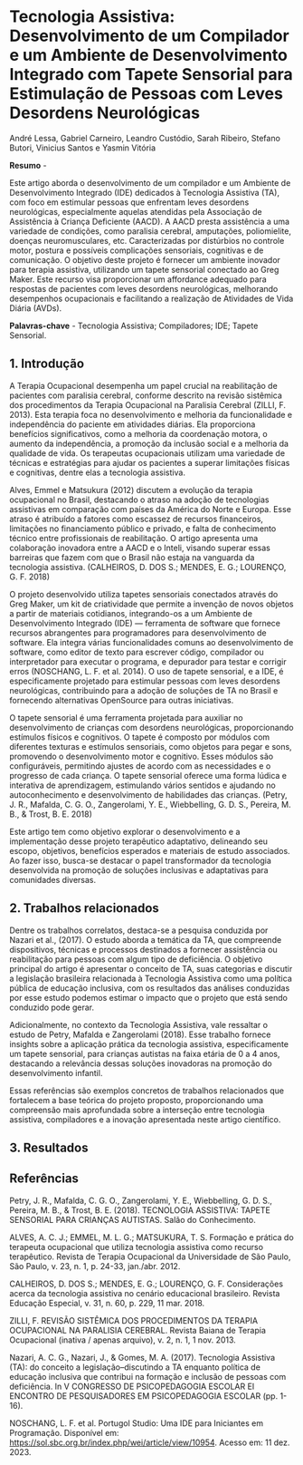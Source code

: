 # Tecnologia Assistiva: Desenvolvimento de um Compilador e um Ambiente de Desenvolvimento Integrado com Tapete Sensorial para Estimulação de Pessoas com Leves Desordens Neurológicas

André Lessa, Gabriel Carneiro, Leandro Custódio, Sarah Ribeiro, Stefano Butori, Vinicius Santos e Yasmin Vitória

**Resumo** - 

Este artigo aborda o desenvolvimento de um compilador e um Ambiente de Desenvolvimento Integrado (IDE) dedicados à Tecnologia Assistiva (TA), com foco em estimular pessoas que enfrentam leves desordens neurológicas, especialmente aquelas atendidas pela Associação de Assistência à Criança Deficiente (AACD). A AACD presta assistência a uma variedade de condições, como paralisia cerebral, amputações, poliomielite, doenças neuromusculares, etc. Caracterizadas por distúrbios no controle motor, postura e possíveis complicações sensoriais, cognitivas e de comunicação. O objetivo deste projeto é fornecer um ambiente inovador para terapia assistiva, utilizando um tapete sensorial conectado ao Greg Maker. Este recurso visa proporcionar um affordance adequado para respostas de pacientes com leves desordens neurológicas, melhorando desempenhos ocupacionais e facilitando a realização de Atividades de Vida Diária (AVDs).

**Palavras-chave** - Tecnologia Assistiva; Compiladores; IDE; Tapete Sensorial.

## 1. Introdução 

A Terapia Ocupacional desempenha um papel crucial na reabilitação de pacientes com paralisia cerebral, conforme descrito na revisão sistêmica dos procedimentos da Terapia Ocupacional na Paralisia Cerebral (ZILLI, F. 2013). Esta terapia foca no desenvolvimento e melhoria da funcionalidade e independência do paciente em atividades diárias. Ela proporciona benefícios significativos, como a melhoria da coordenação motora, o aumento da independência, a promoção da inclusão social e a melhoria da qualidade de vida. Os terapeutas ocupacionais utilizam uma variedade de técnicas e estratégias para ajudar os pacientes a superar limitações físicas e cognitivas, dentre elas a tecnologia assistiva.

Alves, Emmel e Matsukura (2012) discutem a evolução da terapia ocupacional no Brasil, destacando o atraso na adoção de tecnologias assistivas em comparação com países da América do Norte e Europa. Esse atraso é atribuído a fatores como escassez de recursos financeiros, limitações no financiamento público e privado, e falta de conhecimento técnico entre profissionais de reabilitação. O artigo apresenta uma colaboração inovadora entre a AACD e o Inteli, visando superar essas barreiras que fazem com que o Brasil não estaja na vanguarda da tecnologia assistiva. (CALHEIROS, D. DOS S.; MENDES, E. G.; LOURENÇO, G. F. 2018)

O projeto desenvolvido utiliza tapetes sensoriais conectados através do Greg Maker, um kit de criatividade que permite a invenção de novos objetos a partir de materiais cotidianos, integrando-os a um Ambiente de Desenvolvimento Integrado (IDE) — ferramenta de software que fornece recursos abrangentes para programadores para desenvolvimento de software. Ela integra várias funcionalidades comuns ao desenvolvimento de software, como editor de texto para escrever código, compilador ou interpretador para executar o programa, e depurador para testar e corrigir erros (NOSCHANG, L. F. et al. 2014). O uso de tapete sensorial, e a IDE, é especificamente projetado para estimular pessoas com leves desordens neurológicas, contribuindo para a adoção de soluções de TA no Brasil e fornecendo alternativas OpenSource para outras iniciativas. 

O tapete sensorial é uma ferramenta projetada para auxiliar no desenvolvimento de crianças com desordens neurológicas, proporcionando estímulos físicos e cognitivos. O tapete é composto por módulos com diferentes texturas e estímulos sensoriais, como objetos para pegar e sons, promovendo o desenvolvimento motor e cognitivo. Esses módulos são configuráveis, permitindo ajustes de acordo com as necessidades e o progresso de cada criança. O tapete sensorial oferece uma forma lúdica e interativa de aprendizagem, estimulando vários sentidos e ajudando no autoconhecimento e desenvolvimento de habilidades das crianças. (Petry, J. R., Mafalda, C. G. O., Zangerolami, Y. E., Wiebbelling, G. D. S., Pereira, M. B., & Trost, B. E. 2018)

Este artigo tem como objetivo explorar o desenvolvimento e a implementação desse projeto terapêutico adaptativo, delineando seu escopo, objetivos, benefícios esperados e materiais de estudo associados. Ao fazer isso, busca-se destacar o papel transformador da tecnologia desenvolvida na promoção de soluções inclusivas e adaptativas para comunidades diversas.

## 2. Trabalhos relacionados 

Dentre os trabalhos correlatos, destaca-se a pesquisa conduzida por Nazari et al., (2017). O estudo aborda a temática da TA, que compreende dispositivos, técnicas e processos destinados a fornecer assistência ou reabilitação para pessoas com algum tipo de deficiência. O objetivo principal do artigo é apresentar o conceito de TA, suas categorias e discutir a legislação brasileira relacionada à Tecnologia Assistiva como uma política pública de educação inclusiva, com os resultados das análises conduzidas por esse estudo podemos estimar o impacto que o projeto que está sendo conduzido pode gerar.

Adicionalmente, no contexto da Tecnologia Assistiva, vale ressaltar o estudo de Petry, Mafalda e Zangerolami (2018). Esse trabalho fornece insights sobre a aplicação prática da tecnologia assistiva, especificamente um tapete sensorial, para crianças autistas na faixa etária de 0 a 4 anos, destacando a relevância dessas soluções inovadoras na promoção do desenvolvimento infantil.

Essas referências são exemplos concretos de trabalhos relacionados que fortalecem a base teórica do projeto proposto, proporcionando uma compreensão mais aprofundada sobre a interseção entre tecnologia assistiva, compiladores e a inovação apresentada neste artigo científico.

## 3. Resultados 

## Referências 
Petry, J. R., Mafalda, C. G. O., Zangerolami, Y. E., Wiebbelling, G. D. S., Pereira, M. B., & Trost, B. E. (2018). TECNOLOGIA ASSISTIVA: TAPETE SENSORIAL PARA CRIANÇAS AUTISTAS. Salão do Conhecimento.

ALVES, A. C. J.; EMMEL, M. L. G.; MATSUKURA, T. S. Formação e prática do terapeuta ocupacional que utiliza tecnologia assistiva como recurso terapêutico. Revista de Terapia Ocupacional da Universidade de São Paulo, São Paulo, v. 23, n. 1, p. 24-33, jan./abr. 2012.

CALHEIROS, D. DOS S.; MENDES, E. G.; LOURENÇO, G. F. Considerações acerca da tecnologia assistiva no cenário educacional brasileiro. Revista Educação Especial, v. 31, n. 60, p. 229, 11 mar. 2018.

ZILLI, F. REVISÃO SISTÊMICA DOS PROCEDIMENTOS DA TERAPIA OCUPACIONAL NA PARALISIA CEREBRAL. Revista Baiana de Terapia Ocupacional (inativa / apenas arquivo), v. 2, n. 1, 1 nov. 2013.

Nazari, A. C. G., Nazari, J., & Gomes, M. A. (2017). Tecnologia Assistiva (TA): do conceito a legislação–discutindo a TA enquanto política de educação inclusiva que contribui na formação e inclusão de pessoas com deficiência. In V CONGRESSO DE PSICOPEDAGOGIA ESCOLAR EI ENCONTRO DE PESQUISADORES EM PSICOPEDAGOGIA ESCOLAR (pp. 1-16).

NOSCHANG, L. F. et al. Portugol Studio: Uma IDE para Iniciantes em Programação. Disponível em: <https://sol.sbc.org.br/index.php/wei/article/view/10954>. Acesso em: 11 dez. 2023.

